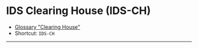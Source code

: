 # IDS Clearing House (IDS-CH)

- [Glossary "Clearing House"](../../glossary/README.md#clearing-house)
- Shortcut: `IDS-CH`

---